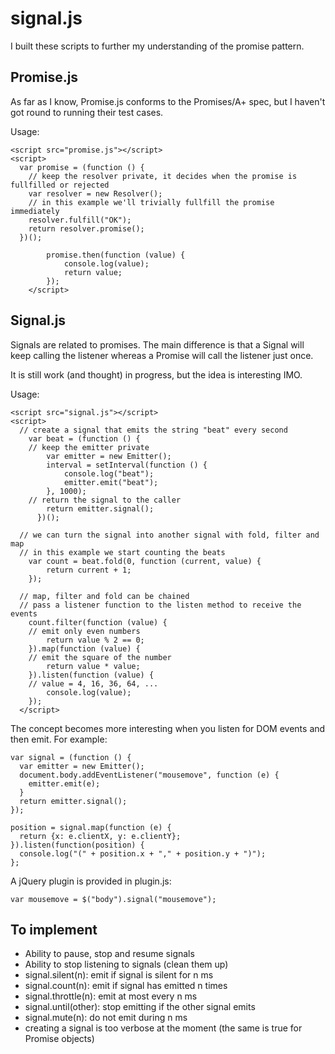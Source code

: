 signal.js
=========

I built these scripts to further my understanding of the promise pattern.

Promise.js
----------
As far as I know, Promise.js conforms to the Promises/A+ spec, but I haven't got round to running their test cases.

Usage:

    <script src="promise.js"></script>
  	<script>
      var promise = (function () {
        // keep the resolver private, it decides when the promise is fullfilled or rejected
        var resolver = new Resolver();
        // in this example we'll trivially fullfill the promise immediately
        resolver.fulfill("OK");
        return resolver.promise();
      })();

			promise.then(function (value) {
				console.log(value);
				return value;
			});
		</script>


Signal.js
---------
Signals are related to promises. The main difference is that a Signal will keep calling the listener whereas a Promise will call the listener just once.

It is still work (and thought) in progress, but the idea is interesting IMO.

Usage:

    <script src="signal.js"></script>
    <script>
      // create a signal that emits the string "beat" every second
    	var beat = (function () {
        // keep the emitter private
  			var emitter = new Emitter();
  			interval = setInterval(function () {
  				console.log("beat");
  				emitter.emit("beat");
  			}, 1000);
        // return the signal to the caller
		  	return emitter.signal();
		  })();

      // we can turn the signal into another signal with fold, filter and map
      // in this example we start counting the beats
  		var count = beat.fold(0, function (current, value) {
  			return current + 1;
  		});

      // map, filter and fold can be chained
      // pass a listener function to the listen method to receive the events
  		count.filter(function (value) {
        // emit only even numbers
  			return value % 2 == 0;
  		}).map(function (value) {
        // emit the square of the number
  			return value * value;
  		}).listen(function (value) {
        // value = 4, 16, 36, 64, ...
  			console.log(value);
  		});
	  </script>

The concept becomes more interesting when you listen for DOM events and then emit. For example:

    var signal = (function () {
      var emitter = new Emitter();
      document.body.addEventListener("mousemove", function (e) {
        emitter.emit(e);
      }
      return emitter.signal();
    });

    position = signal.map(function (e) {
      return {x: e.clientX, y: e.clientY};
    }).listen(function(position) {
      console.log("(" + position.x + "," + position.y + ")");
    };

A jQuery plugin is provided in plugin.js:

    var mousemove = $("body").signal("mousemove");

To implement
------------
* Ability to pause, stop and resume signals
* Ability to stop listening to signals (clean them up)
* signal.silent(n): emit if signal is silent for n ms
* signal.count(n): emit if signal has emitted n times
* signal.throttle(n): emit at most every n ms
* signal.until(other): stop emitting if the other signal emits
* signal.mute(n): do not emit during n ms
* creating a signal is too verbose at the moment (the same is true for Promise objects)
